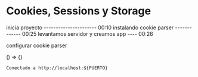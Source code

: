 # Cookies, Sessions y Storage

inicia proyecto ---------------------- 00:10
instalando cookie parser ------------- 00:25
levantamos servidor y creamos app ---- 00:26

configurar cookie parser

() => {}


`Conectado a http://localhost:${PUERTO}`